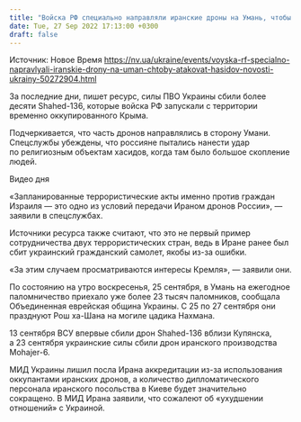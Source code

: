 ```yaml
---
title: "Войска РФ специально направляли иранские дроны на Умань, чтобы атаковать хасидов — СМИ"
date: Tue, 27 Sep 2022 17:13:00 +0300
draft: false
---
```

Источник: Новое Время https://nv.ua/ukraine/events/voyska-rf-specialno-napravlyali-iranskie-drony-na-uman-chtoby-atakovat-hasidov-novosti-ukrainy-50272904.html


За последние дни, пишет ресурс, силы ПВО Украины сбили более десяти Shahed-136, которые войска РФ запускали с территории временно оккупированного Крыма.

Подчеркивается, что часть дронов направлялись в сторону Умани. Спецслужбы убеждены, что россияне пытались нанести удар по религиозным объектам хасидов, когда там было большое скопление людей.

 Видео дня   

«Запланированные террористические акты именно против граждан Израиля — это одно из условий передачи Ираном дронов России», — заявили в спецслужбах.

Источники ресурса также считают, что это не первый пример сотрудничества двух террористических стран, ведь в Иране ранее был сбит украинский гражданский самолет, якобы из-за ошибки. 

«За этим случаем просматриваются интересы Кремля», — заявили они.

 По состоянию на утро воскресенья, 25 сентября, в Умань на ежегодное паломничество приехало уже более 23 тысяч паломников, сообщала Объединенная еврейская община Украины. С 25 по 27 сентября они празднуют Рош ха-Шана на могиле цадика Нахмана.

13 сентября ВСУ впервые сбили дрон Shahed-136 вблизи Купянска, а 23 сентября украинские силы сбили дрон иранского производства Mohajer-6.

МИД Украины лишил посла Ирана аккредитации из-за использования оккупантами иранских дронов, а количество дипломатического персонала иранского посольства в Киеве будет значительно сокращено. В МИД Ирана заявили, что сожалеют об «ухудшении отношений» с Украиной.
